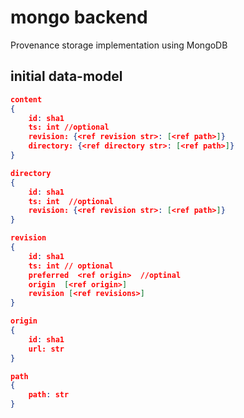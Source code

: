 mongo backend
=============

Provenance storage implementation using MongoDB

initial data-model
------------------

```json
content
{
    id: sha1
    ts: int //optional
    revision: {<ref revision str>: [<ref path>]}
    directory: {<ref directory str>: [<ref path>]}
}

directory
{
    id: sha1
    ts: int  //optional
    revision: {<ref revision str>: [<ref path>]}
}

revision
{
    id: sha1
    ts: int // optional
    preferred  <ref origin>  //optinal
    origin  [<ref origin>]
    revision [<ref revisions>]
}

origin
{
    id: sha1
    url: str
}

path
{
    path: str
}
```
